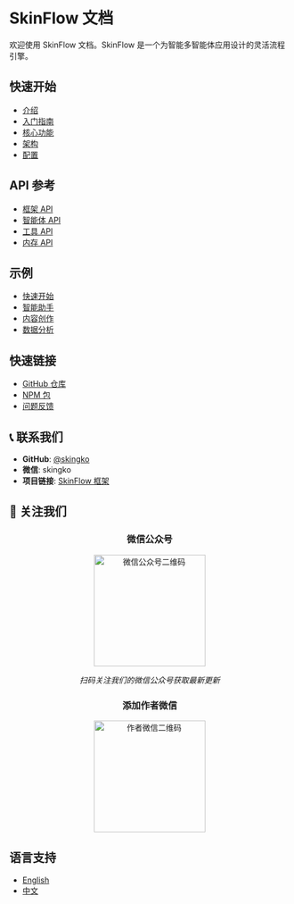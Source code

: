 # SkinFlow 文档

欢迎使用 SkinFlow 文档。SkinFlow 是一个为智能多智能体应用设计的灵活流程引擎。

## 快速开始

- [介绍](docs/guide/introduction.md)
- [入门指南](docs/guide/getting-started.md)
- [核心功能](docs/guide/core-features.md)
- [架构](docs/guide/architecture.md)
- [配置](docs/guide/configuration.md)

## API 参考

- [框架 API](docs/api/framework.md)
- [智能体 API](docs/api/agent.md)
- [工具 API](docs/api/tool.md)
- [内存 API](docs/api/memory.md)

## 示例

- [快速开始](docs/examples/quick-start.md)
- [智能助手](docs/examples/intelligent-assistant.md)
- [内容创作](docs/examples/content-creation.md)
- [数据分析](docs/examples/data-analysis.md)

## 快速链接

- [GitHub 仓库](https://github.com/skingko/skingflow)
- [NPM 包](https://www.npmjs.com/package/skingflow)
- [问题反馈](https://github.com/skingko/skingflow/issues)

## 📞 联系我们

- **GitHub**: [@skingko](https://github.com/skingko)
- **微信**: skingko
- **项目链接**: [SkinFlow 框架](https://github.com/skingko/skingflow)

## 📱 关注我们

<div align="center">

### 微信公众号
<img src="https://test-models.oss-cn-shanghai.aliyuncs.com/pics_go/202509110044079.jpg" width="200" alt="微信公众号二维码">

*扫码关注我们的微信公众号获取最新更新*

### 添加作者微信
<img src="https://test-models.oss-cn-shanghai.aliyuncs.com/pics_go/202509102242338.png" width="200" alt="作者微信二维码">

</div>

## 语言支持

- [English](/)
- [中文](/zh/)
